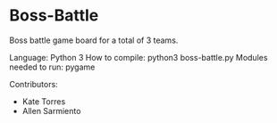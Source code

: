# Boss-Battle
Boss battle game board for a total of 3 teams.

Language: Python 3
How to compile: python3 boss-battle.py
Modules needed to run: pygame 

Contributors:
  - Kate Torres
  - Allen Sarmiento

